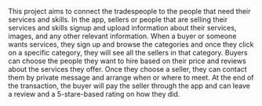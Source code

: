 This project aims to connect the tradespeople to the people that need their services and skills. In the app, sellers or people that are selling their services and skills signup and upload information about their services, images, and any other relevant information.
When a buyer or someone wants services, they sign up and browse the categories and once they click on a specific category, they will see all the sellers in that category. Buyers can choose the people they want to hire based on their price and reviews about the services they offer. 
Once they choose a seller, they can contact them by private message and arrange when or where to meet.
At the end of the transaction, the buyer will pay the seller through the app and can leave a review and a 5-stare-based rating on how they did.
